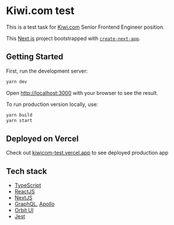 # Kiwi.com test

This is a test task for [Kiwi.com](https://www.kiwi.com/) Senior Frontend Engineer position.

This [Next.js](https://nextjs.org/) project bootstrapped with [`create-next-app`](https://github.com/vercel/next.js/tree/canary/packages/create-next-app).

## Getting Started

First, run the development server:

```bash
yarn dev
```

Open [http://localhost:3000](http://localhost:3000) with your browser to see the result.

To run production version locally, use:

```bash
yarn build
yarn start
```

## Deployed on Vercel

Check out [kiwicom-test.vercel.app](https://kiwicom-test.vercel.app/) to see deployed production app

## Tech stack

* [TypeScript](https://www.typescriptlang.org/)
* [ReactJS](https://reactjs.org/)
* [NextJS](https://nextjs.org/)
* [GraphQL](https://graphql.org/), [Apollo](https://www.apollographql.com/)
* [Orbit UI](https://orbit.kiwi)
* [Jest](https://jestjs.io/)

